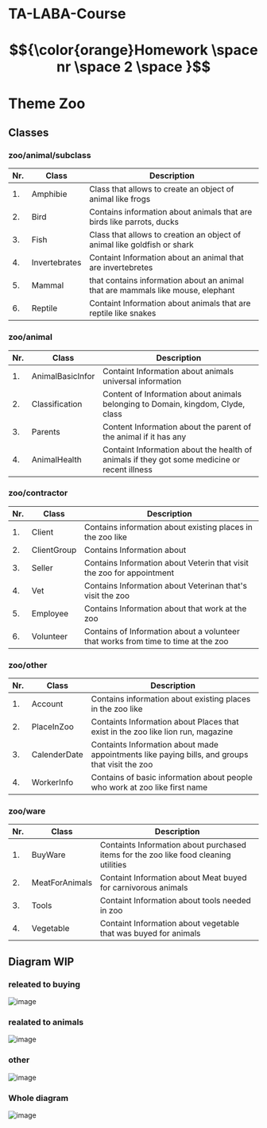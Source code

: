 # TA-LABA-Course

#  $${\color{orange}Homework \space  nr \space  2 \space }$$
# Theme Zoo

## Classes

### zoo/animal/subclass
|Nr. | Class  |Description |
| --- | --- | --- |
|1.| Amphibie              | Class that allows to create an object of animal like frogs|
|2.| Bird                 | Contains information about animals that are birds like parrots, ducks|
|3.| Fish                | Class that allows to creation an object of animal like goldfish or shark|
|4.| Invertebrates      |Containt Information about an animal that are invertebretes|
|5.| Mammal            | that contains information about an animal that are mammals like mouse, elephant|
|6.| Reptile           |Containt Information about animals that are reptile like snakes|

### zoo/animal

|Nr. | Class |Description |
| --- | --- | --- |
|1.| AnimalBasicInfor     |Containt Information about animals universal information|
|2.| Classification       | Content of Information about animals belonging to Domain, kingdom, Clyde, class |
|3.| Parents              | Content Information about the parent of the animal if it has any|
|4.| AnimalHealth         |Containt Information about the health of animals if they got some medicine or recent illness |

### zoo/contractor

|Nr. | Class |Description |
| ---  | --- | --- |
|1.| Client           | Contains information about existing places in the zoo like|
|2.| ClientGroup       | Contains Information about|
|3.| Seller           | Contains Information about Veterin that visit the zoo for appointment|
|4.| Vet           | Contains Information about Veterinan that's visit the zoo|
|5.| Employee       | Contains Information about that work at the zoo|
|6.| Volunteer       | Contains of Information about a volunteer that works from time to time at the zoo |

### zoo/other

|Nr. | Class |Description |
| ---  | --- | --- |
|1.| Account           | Contains information about existing places in the zoo like|
|2.| PlaceInZoo        | Containts Information about Places that exist in the zoo like lion run, magazine|
|3.| CalenderDate        | Containts Information about made appointments like paying bills, and groups that visit the zoo|
|4.| WorkerInfo       | Contains of basic information about people who work at zoo like first name|

### zoo/ware

|Nr. | Class |Description |
| ---  | --- | --- |
|1.| BuyWare           | Containts Information about purchased items for the zoo like food cleaning utilities|
|2.| MeatForAnimals    | Containt Information about Meat buyed for carnivorous animals|
|3.| Tools            | Containt Information about tools needed in zoo|
|4.| Vegetable        | Containt Information about vegetable that was buyed for animals|


## Diagram WIP
### releated to buying 
![image](https://github.com/user-attachments/assets/4bfdd3ee-2436-4a2b-8617-ef56b4831e61)
### realated to animals
![image](https://github.com/user-attachments/assets/5002c299-584a-4cd3-91e7-f44b0b94711d)

### other
![image](https://github.com/user-attachments/assets/942f5e63-8280-4b01-a398-f5bd7e691b39)

### Whole diagram
![image](https://github.com/user-attachments/assets/06e2fdad-373d-4d0f-93cc-f88648805416)



